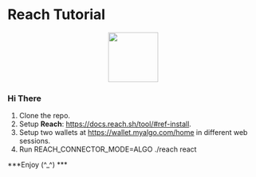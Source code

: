 # Reach Tutorial  
  
<div id="header" align="center">
  <img src="https://media.giphy.com/media/TDgw6KjSgz9Rq7IxIx/giphy.gif" width="100"/>
</div>
  
### Hi There  
  
1. Clone the repo.   
2. Setup **Reach**: https://docs.reach.sh/tool/#ref-install.  
3. Setup two wallets at https://wallet.myalgo.com/home in different web sessions. 
4. Run REACH_CONNECTOR_MODE=ALGO ./reach react  
  
 ***Enjoy (^_^) *** 
